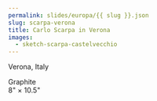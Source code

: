 ```yaml
---
permalink: slides/europa/{{ slug }}.json
slug: scarpa-verona
title: Carlo Scarpa in Verona
images:
  - sketch-scarpa-castelvecchio
--- 
```

Verona, Italy

Graphite  
8" × 10.5"